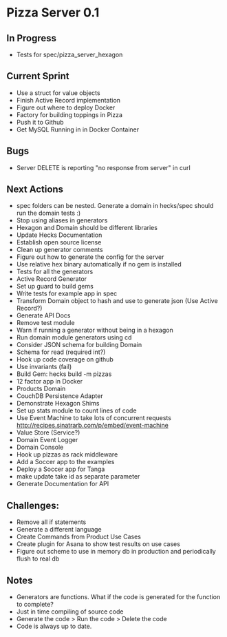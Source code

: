 # Pizza Server 0.1

## In Progress
* Tests for spec/pizza_server_hexagon

## Current Sprint
* Use a struct for value objects
* Finish Active Record implementation
* Figure out where to deploy Docker
* Factory for building toppings in Pizza
* Push it to Github
* Get MySQL Running in in Docker Container

## Bugs
* Server DELETE is reporting "no response from server" in curl

## Next Actions
* spec folders can be nested.  Generate a domain in hecks/spec should run the domain tests :)
* Stop using aliases in generators
* Hexagon and Domain should be different libraries
* Update Hecks Documentation
* Establish open source license
* Clean up generator comments
* Figure out how to generate the config for the server
* Use relative hex binary automatically if no gem is installed
* Tests for all the generators
* Active Record Generator
* Set up guard to build gems
* Write tests for example app in spec
* Transform Domain object to hash and use to generate json (Use Active Record?)
* Generate API Docs
* Remove test module
* Warn if running a generator without being in a hexagon
* Run domain module generators using cd
* Consider JSON schema for building Domain
* Schema for read (required int?)
* Hook up code coverage on github
* Use invariants (fail)
* Build Gem: hecks build -m pizzas
* 12 factor app in Docker
* Products Domain
* CouchDB Persistence Adapter
* Demonstrate Hexagon Shims
* Set up stats module to count lines of code
* Use Event Machine to take lots of concurrent requests http://recipes.sinatrarb.com/p/embed/event-machine
* Value Store (Service?)
* Domain Event Logger
* Domain Console
* Hook up pizzas as rack middleware
* Add a Soccer app to the examples
* Deploy a Soccer app for Tanga
* make update take id as separate parameter
* Generate Documentation for API

## Challenges:
* Remove all if statements
* Generate a different language
* Create Commands from Product Use Cases
* Create plugin for Asana to show test results on use cases
* Figure out scheme to use in memory db in production and periodically flush to real db

## Notes
* Generators are functions.  What if the code is generated for the function to complete?
* Just in time compiling of source code
* Generate the code > Run the code > Delete the code
* Code is always up to date.

